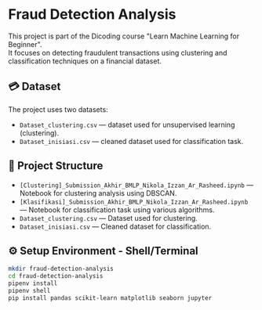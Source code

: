 # Fraud Detection Analysis

This project is part of the Dicoding course "Learn Machine Learning for Beginner".  
It focuses on detecting fraudulent transactions using clustering and classification techniques on a financial dataset.

## 💳 Dataset

The project uses two datasets:

- `Dataset_clustering.csv` — dataset used for unsupervised learning (clustering).
- `Dataset_inisiasi.csv` — cleaned dataset used for classification task.

## 📁 Project Structure

- `[Clustering]_Submission_Akhir_BMLP_Nikola_Izzan_Ar_Rasheed.ipynb` — Notebook for clustering analysis using DBSCAN.
- `[Klasifikasi]_Submission_Akhir_BMLP_Nikola_Izzan_Ar_Rasheed.ipynb` — Notebook for classification task using various algorithms.
-  `Dataset_clustering.csv` — Dataset used for clustering.
- `Dataset_inisiasi.csv` — Cleaned dataset for classification.

## ⚙️ Setup Environment - Shell/Terminal

```bash
mkdir fraud-detection-analysis
cd fraud-detection-analysis
pipenv install
pipenv shell
pip install pandas scikit-learn matplotlib seaborn jupyter
```

